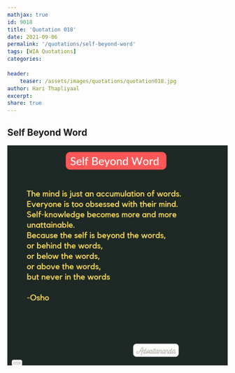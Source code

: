 ```yaml
---
mathjax: true
id: 9018
title: 'Quotation 018'
date: 2021-09-06
permalink: '/quotations/self-beyond-word'
tags: [WIA Quotations] 
categories: 

header:
    teaser: /assets/images/quotations/quotation018.jpg
author: Hari Thapliyaal 
excerpt:
share: true 
---
```


## Self Beyond Word

![Self Beyond Word](/assets/images/quotations/quotation018.jpg)
